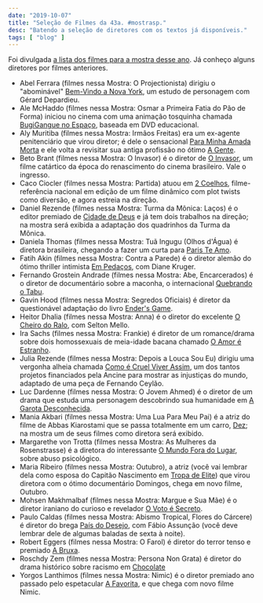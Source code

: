 ```yaml
---
date: "2019-10-07"
title: "Seleção de Filmes da 43a. #mostrasp."
desc: "Batendo a seleção de diretores com os textos já disponíveis."
tags: [ "blog" ]
---
```

Foi divulgada [a lista dos filmes para a mostra desse ano](http://43.mostra.org/br/conteudo/noticias-e-eventos/819). Já conheço alguns diretores por filmes anteriores.

 - Abel Ferrara (filmes nessa Mostra: O Projectionista) dirigiu o "abominável" [Bem-Vindo a Nova York](/bem-vindo-a-nova-york), um estudo de personagem com Gérard Depardieu.
 - Ale McHaddo (filmes nessa Mostra: Osmar a Primeira Fatia do Pão de Forma) iniciou no cinema com uma animação tosquinha chamada [BugiGangue no Espaço](/bugigangue-no-espaco), baseada em DVD educacional.
 - Aly Muritiba (filmes nessa Mostra: Irmãos Freitas) era um ex-agente penitenciário que virou diretor; é dele o sensacional [Para Minha Amada Morta](/para-minha-amada-morta) e ele volta a revisitar sua antiga profissão no ótimo [A Gente](/a-gente).
 - Beto Brant (filmes nessa Mostra: O Invasor) é o diretor de [O Invasor](/o-invasor), um filme catártico da época do renascimento do cinema brasileiro. Vale o ingresso.
 - Caco Ciocler (filmes nessa Mostra: Partida) atuou em [2 Coelhos](/2-coelhos), filme-referência nacional em edição de um filme dinâmico com plot twists como diversão, e agora estreia na direção.
 - Daniel Rezende (filmes nessa Mostra: Turma da Mônica: Laços) é o editor premiado de [Cidade de Deus](/cidade-de-deus) e já tem dois trabalhos na direção; na mostra será exibida a adaptação dos quadrinhos da Turma da Mônica.
 - Daniela Thomas (filmes nessa Mostra: Tuã Ingugu (Olhos d'Água) é diretora brasileira, chegando a fazer um curta para [Paris Te Amo](/paris-te-amo).
 - Fatih Akin (filmes nessa Mostra: Contra a Parede) é o diretor alemão do ótimo thriller intimista [Em Pedaços](/em-pedacos), com Diane Kruger.
 - Fernando Grostein Andrade (filmes nessa Mostra: Abe, Encarcerados) é o diretor de documentário sobre a maconha, o internacional [Quebrando o Tabu](/quebrando-o-tabu).
 - Gavin Hood (filmes nessa Mostra: Segredos Oficiais) é diretor da questionável adaptação do livro [Ender's Game](/enders-game-o-jogo-do-exterminador).
 - Heitor Dhalia (filmes nessa Mostra: Anna) é o diretor do excelente [O Cheiro do Ralo](/o-cheiro-do-ralo), com Selton Mello.
 - Ira Sachs (filmes nessa Mostra: Frankie) é diretor de um romance/drama sobre dois homossexuais de meia-idade bacana chamado [O Amor é Estranho](/o-amor-e-estranho).
 - Julia Rezende (filmes nessa Mostra: Depois a Louca Sou Eu) dirigiu uma vergonha alheia chamada [Como é Cruel Viver Assim](/como-e-cruel-viver-assim), um dos tantos projetos financiados pela Ancine para mostrar as injustiças do mundo, adaptado de uma peça de Fernando Ceylão.
 - Luc Dardenne (filmes nessa Mostra: O Jovem Ahmed) é o diretor de um drama que estuda uma personagem descobrindo sua humanidade em [A Garota Desconhecida](/a-garota-desconhecida).
 - Mania Akbari (filmes nessa Mostra: Uma Lua Para Meu Pai) é a atriz do filme de Abbas Kiarostami que se passa totalmente em um carro, [Dez](/dez); na mostra um de seus filmes como diretora será exibido.
 - Margarethe von Trotta (filmes nessa Mostra: As Mulheres da Rosenstrasse) é a diretora do interessante [O Mundo Fora do Lugar](/o-mundo-fora-do-lugar), sobre abuso psicológico.
 - Maria Ribeiro (filmes nessa Mostra: Outubro), a atriz (você vai lembrar dela como esposa do Capitão Nascimento em [Tropa de Elite](/tropa-de-elite)) que virou diretora com o ótimo documentário Domingos, chega em novo filme, Outubro.
 - Mohsen Makhmalbaf (filmes nessa Mostra: Margue e Sua Mãe) é o diretor iraniano do curioso e revelador [O Voto é Secreto](/o-voto-e-secreto).
 - Paulo Caldas (filmes nessa Mostra: Abismo Tropical, Flores do Cárcere) é diretor do brega [País do Desejo](/pais-do-desejo), com Fábio Assunção (você deve lembrar dele de algumas baladas de sexta à noite).
 - Robert Eggers (filmes nessa Mostra: O Farol) é diretor do terror tenso e premiado [A Bruxa](/a-bruxa-2015).
 - Roschdy Zem (filmes nessa Mostra: Persona Non Grata) é diretor do drama histórico sobre racismo em [Chocolate](/chocolate)
 - Yorgos Lanthimos (filmes nessa Mostra: Nimic) é o diretor premiado ano passado pelo espetacular [A Favorita](/a-favorita), e que chega com novo filme Nimic.
